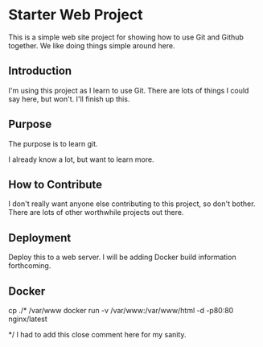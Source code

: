 # Starter Web Project

This is a simple web site project for showing how to use Git and Github together.
We like doing things simple around here.

## Introduction

I'm using this project as I learn to use Git.  There are lots of things I could say here, but won't.  I'll finish up this.

## Purpose

The purpose is to learn git.

I already know a lot, but want to learn more.

## How to Contribute

I don't really want anyone else contributing to this project, so don't bother.  There are lots of other worthwhile projects out there.

## Deployment

Deploy this to a web server.  I will be adding Docker build information forthcoming.

## Docker

cp ./* /var/www
docker run -v /var/www:/var/www/html -d -p80:80 nginx/latest

*/ I had to add this close comment here for my sanity.
